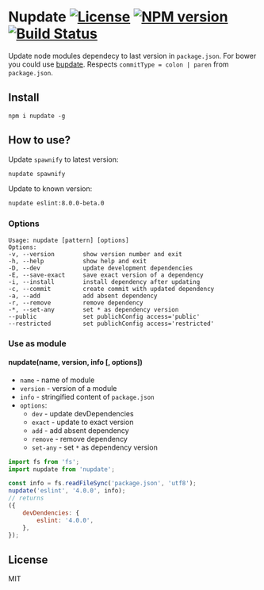 # Nupdate [![License][LicenseIMGURL]][LicenseURL] [![NPM version][NPMIMGURL]][NPMURL] [![Build Status][BuildStatusIMGURL]][BuildStatusURL]

Update node modules dependecy to last version in `package.json`. For bower you could use [bupdate](https://github.com/coderaiser/bupdate "bupdate").
Respects `commitType = colon | paren` from `package.json`.

## Install

```
npm i nupdate -g
```

## How to use?

Update `spawnify` to latest version:

```sh
nupdate spawnify
```

Update to known version:

```sh
nupdate eslint:8.0.0-beta.0
```

### Options

```
Usage: nupdate [pattern] [options]
Options:
-v, --version        show version number and exit
-h, --help           show help and exit
-D, --dev            update development dependencies
-E, --save-exact     save exact version of a dependency
-i, --install        install dependency after updating
-c, --commit         create commit with updated dependency
-a, --add            add absent dependency
-r, --remove         remove dependency
-*, --set-any        set * as dependency version
--public             set publichConfig access='public'
--restricted         set publichConfig access='restricted'
```

### Use as module

#### nupdate(name, version, info [, options])

- `name` - name of module
- `version` - version of a module
- `info` - stringified content of `package.json`
- `options`:
  - `dev` - update devDependencies
  - `exact` - update to exact version
  - `add` - add absent dependency
  - `remove` - remove dependency
  - `set-any` - set `*` as dependency version

```js
import fs from 'fs';
import nupdate from 'nupdate';

const info = fs.readFileSync('package.json', 'utf8');
nupdate('eslint', '4.0.0', info);
// returns
({
    devDendencies: {
        eslint: '4.0.0',
    },
});
```

## License

MIT

[NPMIMGURL]: https://img.shields.io/npm/v/nupdate.svg?style=flat
[BuildStatusIMGURL]: https://img.shields.io/travis/coderaiser/nupdate/master.svg?style=flat
[LicenseIMGURL]: https://img.shields.io/badge/license-MIT-317BF9.svg?style=flat
[NPMURL]: https://npmjs.org/package/nupdate "npm"
[BuildStatusURL]: https://travis-ci.org/coderaiser/nupdate "Build Status"
[LicenseURL]: https://tldrlegal.com/license/mit-license "MIT License"
